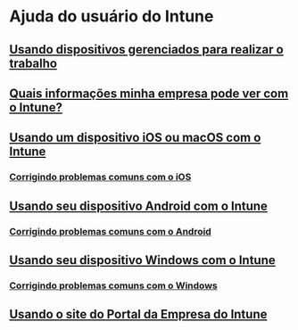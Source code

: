 # Ajuda do usuário do Intune
## [Usando dispositivos gerenciados para realizar o trabalho](use-managed-devices-to-get-work-done.md)
## [Quais informações minha empresa pode ver com o Intune?](what-info-can-your-company-see-when-you-enroll-your-device-in-intune.md)
## [Usando um dispositivo iOS ou macOS com o Intune](using-your-iOS-or-macOS-device-with-intune.md)
### [Corrigindo problemas comuns com o iOS](troubleshoot-your-device-iOS.md)
## [Usando seu dispositivo Android com o Intune](using-your-android-device-with-intune.md)
### [Corrigindo problemas comuns com o Android](troubleshoot-your-device-android.md)
## [Usando seu dispositivo Windows com o Intune](using-your-windows-device-with-intune.md)
### [Corrigindo problemas comuns com o Windows](troubleshoot-your-device-windows.md)
## [Usando o site do Portal da Empresa do Intune](using-the-intune-company-portal-website.md)


<!--HONumber=Feb17_HO3-->


